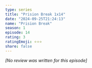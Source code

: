 ```yaml
---
type: series
title: "Prision Break 1x14"
date: "2024-09-25T21:24:13"
name: "Prision Break"
season: 1
episode: 14
rating: 3
ratingEmoji: ⭐️⭐️⭐️
share: false
---
```


_[No review was written for this episode]_

